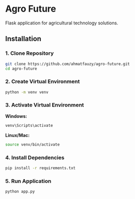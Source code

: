 # Agro Future

Flask application for agricultural technology solutions.

## Installation

### 1. Clone Repository

```bash
git clone https://github.com/ahmatfauzy/agro-future.git
cd agro-future
```

### 2. Create Virtual Environment

```bash
python -m venv venv
```

### 3. Activate Virtual Environment

**Windows:**
```bash
venv\Scripts\activate
```

**Linux/Mac:**
```bash
source venv/bin/activate
```

### 4. Install Dependencies

```bash
pip install -r requirements.txt
```

### 5. Run Application

```bash
python app.py
```
